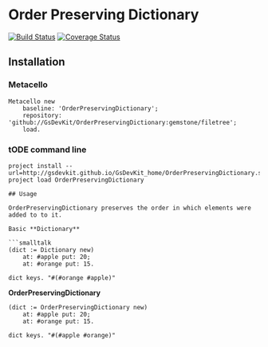 # Order Preserving Dictionary
[![Build Status](https://travis-ci.org/brunobuzzi/OrderPreservingDictionary.svg?branch=gemstone)](https://github.com/brunobuzzi/OrderPreservingDictionary) [![Coverage Status](https://coveralls.io/repos/github/pharo-contributions/OrderPreservingDictionary/badge.svg?branch=master)](https://coveralls.io/github/pharo-contributions/OrderPreservingDictionary?branch=master)

## Installation

### Metacello
```smalltalk
Metacello new
	baseline: 'OrderPreservingDictionary';
	repository: 'github://GsDevKit/OrderPreservingDictionary:gemstone/filetree';
	load.
```
### tODE command line
```
project install --url=http://gsdevkit.github.io/GsDevKit_home/OrderPreservingDictionary.ston
project load OrderPreservingDictionary

## Usage

OrderPreservingDictionary preserves the order in which elements were added to to it.

Basic **Dictionary**

```smalltalk
(dict := Dictionary new)
	at: #apple put: 20;
	at: #orange put: 15.

dict keys. "#(#orange #apple)"
```

**OrderPreservingDictionary**

```smalltalk
(dict := OrderPreservingDictionary new)
	at: #apple put: 20;
	at: #orange put: 15.

dict keys. "#(#apple #orange)"
```
